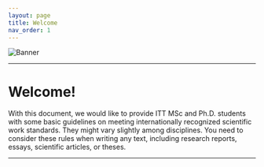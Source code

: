 ```yaml
---
layout: page
title: Welcome
nav_order: 1
---
```


<img src="/scientific-work/assets/sc-wo-banner.png" alt="Banner">

<hr/>

# Welcome!

With this document, we would like to provide ITT MSc and Ph.D. students with some basic guidelines on meeting internationally recognized scientific work standards. They might vary slightly among disciplines. You need to consider these rules when writing any text, including research reports, essays, scientific articles, or theses. 

<hr/>
